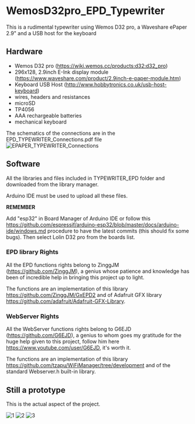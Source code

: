# WemosD32pro_EPD_Typewriter
This is a rudimental typewriter using Wemos D32 pro, a Waveshare ePaper 2.9" and a USB host for the keyboard


## Hardware

- Wemos D32 pro (https://wiki.wemos.cc/products:d32:d32_pro)
- 296x128, 2.9inch E-Ink display module (https://www.waveshare.com/product/2.9inch-e-paper-module.htm)
- Keyboard USB Host (http://www.hobbytronics.co.uk/usb-host-keyboard)
- wires, headers and resistances
- microSD
- TP4056
- AAA rechargeable batteries 
- mechanical keyboard

The schematics of the connections are in the EPD_TYPEWRITER_Connections.pdf file
![EPAPER_TYPEWRITER_Connections](https://user-images.githubusercontent.com/42472256/62328574-ce039e00-b4b3-11e9-87e2-189eb45e78ea.png)

## Software
All the libraries and files included in TYPEWRITER_EPD folder and downloaded from the library manager.

Arduino IDE must be used to upload all these files.

**REMEMBER**

Add "esp32" in Board Manager of Arduino IDE or follow this https://github.com/espressif/arduino-esp32/blob/master/docs/arduino-ide/windows.md procedure to have the latest commits (this should fix some bugs).
Then select Lolin D32 pro from the boards list.

### EPD library Rights

All the EPD functions rights belong to ZinggJM (https://github.com/ZinggJM), a genius whose patience and knowledge has been of incredible help in bringing this project up to light.

The functions are an implementation of this library https://github.com/ZinggJM/GxEPD2 and of Adafruit GFX library https://github.com/adafruit/Adafruit-GFX-Library.

### WebServer Rights

All the WebServer functions rights belong to G6EJD (https://github.com/G6EJD), a genius to whom goes my gratitude for the huge help given to this project, follow him here https://www.youtube.com/user/G6EJD, it's worth it.

The functions are an implementation of this library https://github.com/tzapu/WiFiManager/tree/development and of the standard Webserver.h built-in library.

## Still a prototype
This is the actual aspect of the project.

![1](https://user-images.githubusercontent.com/42472256/62328355-39993b80-b4b3-11e9-98f6-0a0668b5841e.jpg)
![2](https://user-images.githubusercontent.com/42472256/62328374-47e75780-b4b3-11e9-8be5-450779a3f3ca.jpg)
![3](https://user-images.githubusercontent.com/42472256/62328389-503f9280-b4b3-11e9-84e6-70d9a5628e3f.jpg)


